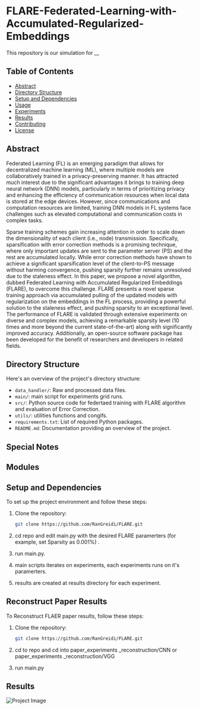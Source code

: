 # FLARE-Federated-Learning-with-Accumulated-Regularized-Embeddings

This repository is our simulation for __

## Table of Contents

- [Abstract](#Abstract)
- [Directory Structure](#directory-structure)
- [Setup and Dependencies](#setup-and-dependencies)
- [Usage](#usage)
- [Experiments](#experiments)
- [Results](#results)
- [Contributing](#contributing)
- [License](#license)

## Abstract

Federated Learning (FL) is an emerging paradigm that allows for decentralized machine learning (ML), where multiple models are collaboratively trained in a privacy-preserving manner. It has attracted much interest due to the significant advantages it brings to training deep neural network (DNN) models, particularly in terms of prioritizing privacy and enhancing the efficiency of communication resources when local data is stored at the edge devices. However, since communications and computation resources are limited, training DNN models in FL systems face challenges such as elevated computational and communication costs in complex tasks.

Sparse training schemes gain increasing attention in order to scale down the dimensionality of each client (i.e., node) transmission. Specifically, sparsification with error correction methods is a promising technique, where only important updates are sent to the parameter server (PS) and the rest are accumulated locally. While error correction methods have shown to achieve a significant sparsification level of the client-to-PS message without harming convergence, pushing sparsity further remains unresolved due to the staleness effect. In this paper, we propose a novel algorithm, dubbed Federated Learning with Accumulated Regularized Embeddings (FLARE), to overcome this challenge. FLARE presents a novel sparse training approach via accumulated pulling of the updated models with regularization on the embeddings in the FL process, providing a powerful solution to the staleness effect, and pushing sparsity to an exceptional level. The performance of FLARE is validated through extensive experiments on diverse and complex models, achieving a remarkable sparsity level (10 times and more beyond the current state-of-the-art) along with significantly improved accuracy. Additionally, an open-source software package has been developed for the benefit of researchers and developers in related fields.

## Directory Structure

Here's an overview of the project's directory structure:

- `data_handler/`: Raw and processed data files.
- `main/`: main script for experiments grid runs.
- `src/`: Python source code for federtaed training with FLARE algorithm and evaluation of Error Correction.
- `utils/`: utilities functions and congifs.
- `requirements.txt`: List of required Python packages.
- `README.md`: Documentation providing an overview of the project.

## Special Notes


## Modules

## Setup and Dependencies

To set up the project environment and follow these steps:

1. Clone the repository:

   ```bash
   git clone https://github.com/RanGreidi/FLARE.git

2. cd repo and edit main.py with the desired FLARE paramerters (for example, set Sparsity as 0.001%) .

3. run main.py.

4. main scripts iterates on experiments, each experiments runs on it's paramerters.

5. results are created at results directory for each experiment.



## Reconstruct Paper Results

To Reconstruct FLAER paper results, follow these steps:

1. Clone the repository:

   ```bash
   git clone https://github.com/RanGreidi/FLARE.git

2. cd to repo and cd into paper_experiments _reconstruction/CNN or paper_experiments _reconstruction/VGG

3. run main.py

## Results
![Project Image](results/FC_0.001R_1E_0.5TAU_10CLIENTS_1001ROUNDS_1.05Decay_50u_OSR_1RegSteps.png)
